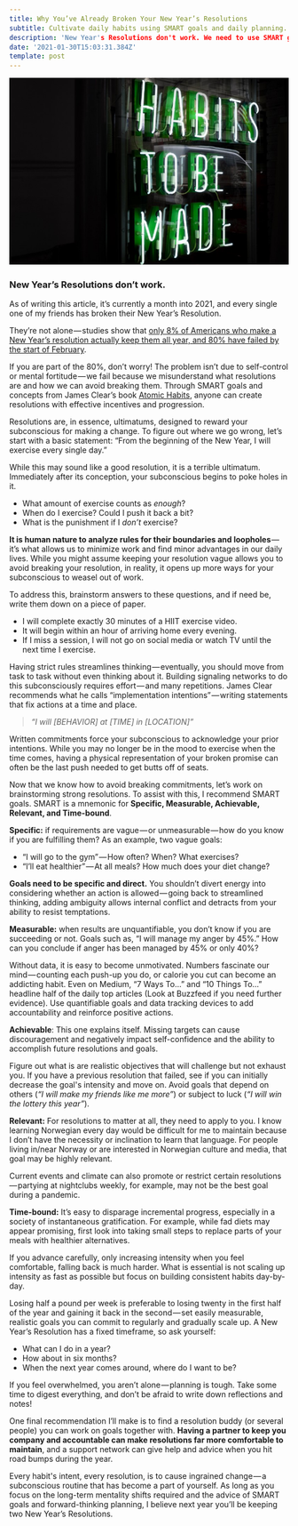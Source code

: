 ```yaml
---
title: Why You’ve Already Broken Your New Year’s Resolutions
subtitle: Cultivate daily habits using SMART goals and daily planning.
description: 'New Year's Resolutions don't work. We need to use SMART goals and effective planning to build habits and streamline thinking. Learn effective strategies...'
date: '2021-01-30T15:03:31.384Z'
template: post
---
```


![](./0__3L4Fgf8FDPXvGm3G.jpg)

### New Year’s Resolutions don’t work.

As of writing this article, it’s currently a month into 2021, and every single one of my friends has broken their New Year’s Resolution.

They’re not alone — studies show that [only 8% of Americans who make a New Year’s resolution actually keep them all year, and 80% have failed by the start of February](https://www.thetimestribune.com/news/local_news/tips-for-making-sure-your-new-years-resolutions-stick/article_8cd14b54-17fd-51a9-ab5a-89859e6e34c4.html#:~:text=Gyms%20all%20across%20the%20country,by%20the%20start%20of%20February.).

If you are part of the 80%, don’t worry! The problem isn’t due to self-control or mental fortitude — we fail because we misunderstand what resolutions are and how we can avoid breaking them. Through SMART goals and concepts from James Clear’s book [Atomic Habits](https://jamesclear.com/atomic-habits), anyone can create resolutions with effective incentives and progression.

Resolutions are, in essence, ultimatums, designed to reward your subconscious for making a change. To figure out where we go wrong, let’s start with a basic statement: “From the beginning of the New Year, I will exercise every single day.”

While this may sound like a good resolution, it is a terrible ultimatum. Immediately after its conception, your subconscious begins to poke holes in it.

*   What amount of exercise counts as _enough_?
*   When do I exercise? Could I push it back a bit?
*   What is the punishment if I _don’t_ exercise?

**It is human nature to analyze rules for their boundaries and loopholes** — it’s what allows us to minimize work and find minor advantages in our daily lives. While you might assume keeping your resolution vague allows you to avoid breaking your resolution, in reality, it opens up more ways for your subconscious to weasel out of work.

To address this, brainstorm answers to these questions, and if need be, write them down on a piece of paper.

*   I will complete exactly 30 minutes of a HIIT exercise video.
*   It will begin within an hour of arriving home every evening.
*   If I miss a session, I will not go on social media or watch TV until the next time I exercise.

Having strict rules streamlines thinking — eventually, you should move from task to task without even thinking about it. Building signaling networks to do this subconsciously requires effort — and many repetitions. James Clear recommends what he calls “implementation intentions” — writing statements that fix actions at a time and place.

> _“I will \[BEHAVIOR\] at \[TIME\] in \[LOCATION\]”_

Written commitments force your subconscious to acknowledge your prior intentions. While you may no longer be in the mood to exercise when the time comes, having a physical representation of your broken promise can often be the last push needed to get butts off of seats.

Now that we know how to avoid breaking commitments, let’s work on brainstorming strong resolutions. To assist with this, I recommend SMART goals. SMART is a mnemonic for **Specific, Measurable, Achievable, Relevant, and Time-bound**.

**Specific:** if requirements are vague — or unmeasurable — how do you know if you are fulfilling them? As an example, two vague goals:

*   “I will go to the gym” — How often? When? What exercises?
*   “I’ll eat healthier” — At all meals? How much does your diet change?

**Goals need to be specific and direct.** You shouldn’t divert energy into considering whether an action is allowed — going back to streamlined thinking, adding ambiguity allows internal conflict and detracts from your ability to resist temptations.

**Measurable:** when results are unquantifiable, you don’t know if you are succeeding or not. Goals such as, “I will manage my anger by 45%.” How can you conclude if anger has been managed by 45% or only 40%?

Without data, it is easy to become unmotivated. Numbers fascinate our mind — counting each push-up you do, or calorie you cut can become an addicting habit. Even on Medium, “7 Ways To…” and “10 Things To…” headline half of the daily top articles (Look at Buzzfeed if you need further evidence). Use quantifiable goals and data tracking devices to add accountability and reinforce positive actions.

**Achievable**: This one explains itself. Missing targets can cause discouragement and negatively impact self-confidence and the ability to accomplish future resolutions and goals.

Figure out what is are realistic objectives that will challenge but not exhaust you. If you have a previous resolution that failed, see if you can initially decrease the goal's intensity and move on. Avoid goals that depend on others (_“I will make my friends like me more”_) or subject to luck (_“I will win the lottery this year”_).

**Relevant:** For resolutions to matter at all, they need to apply to you. I know learning Norwegian every day would be difficult for me to maintain because I don’t have the necessity or inclination to learn that language. For people living in/near Norway or are interested in Norwegian culture and media, that goal may be highly relevant.

Current events and climate can also promote or restrict certain resolutions — partying at nightclubs weekly, for example, may not be the best goal during a pandemic.

**Time-bound:** It’s easy to disparage incremental progress, especially in a society of instantaneous gratification. For example, while fad diets may appear promising, first look into taking small steps to replace parts of your meals with healthier alternatives.

If you advance carefully, only increasing intensity when you feel comfortable, falling back is much harder. What is essential is not scaling up intensity as fast as possible but focus on building consistent habits day-by-day.

Losing half a pound per week is preferable to losing twenty in the first half of the year and gaining it back in the second — set easily measurable, realistic goals you can commit to regularly and gradually scale up. A New Year’s Resolution has a fixed timeframe, so ask yourself:

*   What can I do in a year?
*   How about in six months?
*   When the next year comes around, where do I want to be?

If you feel overwhelmed, you aren’t alone — planning is tough. Take some time to digest everything, and don’t be afraid to write down reflections and notes!

One final recommendation I’ll make is to find a resolution buddy (or several people) you can work on goals together with. **Having a partner to keep you company and accountable can make resolutions far more comfortable to maintain**, and a support network can give help and advice when you hit road bumps during the year.

Every habit's intent, every resolution, is to cause ingrained change — a subconscious routine that has become a part of yourself. As long as you focus on the long-term mentality shifts required and the advice of SMART goals and forward-thinking planning, I believe next year you’ll be keeping two New Year’s Resolutions.